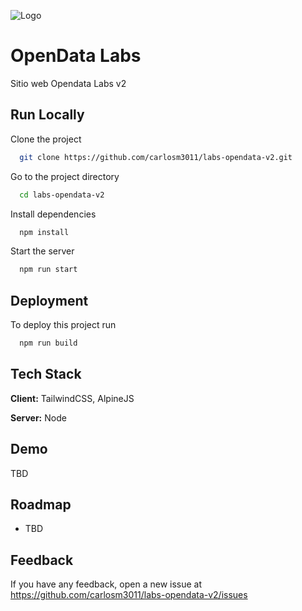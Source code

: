 
![Logo](https://milacnic.lacnic.net/lacnic/img/img-sugar/logo-lacnic.png)


# OpenData Labs

Sitio web Opendata Labs v2


## Run Locally

Clone the project

```bash
  git clone https://github.com/carlosm3011/labs-opendata-v2.git
```

Go to the project directory

```bash
  cd labs-opendata-v2
```

Install dependencies

```bash
  npm install
```

Start the server

```bash
  npm run start
```


## Deployment

To deploy this project run

```bash
  npm run build
```


## Tech Stack

**Client:** TailwindCSS, AlpineJS

**Server:** Node


## Demo

TBD


## Roadmap

- TBD


## Feedback

If you have any feedback, open a new issue at https://github.com/carlosm3011/labs-opendata-v2/issues
